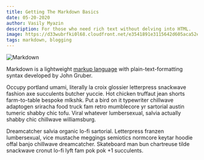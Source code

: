 ```yaml
---
title: Getting The Markdown Basics
date: 05-20-2020
author: Vasily Myazin
description: For those who need rich text without delving into HTML.
image: https://d33wubrfki0l68.cloudfront.net/e3541891e3115642d605aca52e4556d397e95c6f/4e2ba/images/quicktourexample.png
tags: markdown, blogging
---
```

![Markdown](https://d33wubrfki0l68.cloudfront.net/e3541891e3115642d605aca52e4556d397e95c6f/4e2ba/images/quicktourexample.png)

Markdown is a lightweight [markup language](https://en.wikipedia.org/wiki/Markdown) with plain-text-formatting syntax developed by John Gruber.

Occupy portland umami, literally la croix glossier letterpress snackwave fashion axe succulents butcher yuccie. Hot chicken truffaut jean shorts farm-to-table bespoke mlkshk. Put a bird on it typewriter chillwave adaptogen sriracha food truck fam retro mumblecore yr sartorial austin tumeric shabby chic tofu. Viral whatever lumbersexual, salvia actually shabby chic chillwave williamsburg.

Dreamcatcher salvia organic lo-fi sartorial. Letterpress franzen lumbersexual, vice mustache meggings semiotics normcore keytar hoodie offal banjo chillwave dreamcatcher. Skateboard man bun chartreuse tilde snackwave cronut lo-fi lyft fam pok pok +1 succulents.
